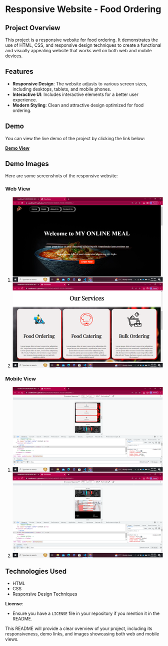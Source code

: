 # Responsive Website - Food Ordering

## Project Overview

This project is a responsive website for food ordering. It demonstrates the use of HTML, CSS, and responsive design techniques to create a functional and visually appealing website that works well on both web and mobile devices.

## Features

- **Responsive Design**: The website adjusts to various screen sizes, including desktops, tablets, and mobile phones.
- **Interactive UI**: Includes interactive elements for a better user experience.
- **Modern Styling**: Clean and attractive design optimized for food ordering.

## Demo

You can view the live demo of the project by clicking the link below:

[**Demo View**](https://asadkhan911.github.io/RESPONSIVE-WEBSITE-FOOD-ORDERING-/)

## Demo Images

Here are some screenshots of the responsive website:

### Web View

1. ![Web View Screenshot 1](food1.png)
2. ![Web View Screenshot 2](food2.png)

### Mobile View

1. ![Mobile View Screenshot 1](food3.png)
2. ![Mobile View Screenshot 2](food4.png)

## Technologies Used

- HTML
- CSS
- Responsive Design Techniques

**License**:
   - Ensure you have a `LICENSE` file in your repository if you mention it in the README.

This README will provide a clear overview of your project, including its responsiveness, demo links, and images showcasing both web and mobile views.
